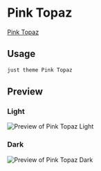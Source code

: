 # Pink Topaz

[Pink Topaz](#)

## Usage

```bash
just theme Pink Topaz
```

## Preview

### Light

![Preview of Pink Topaz Light](preview-light.png)

### Dark

![Preview of Pink Topaz Dark](preview-dark.png)
